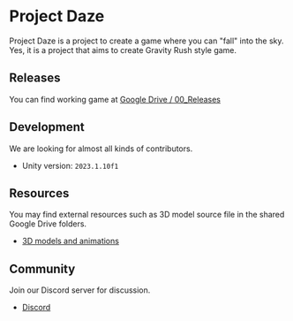 # Project Daze

Project Daze is a project to create a game where you can "fall" into the sky. Yes, it is a project that aims to create Gravity Rush style game.

## Releases

You can find working game at [Google Drive / 00_Releases](https://drive.google.com/drive/u/0/folders/1SjECReoItrVSKB5FSF9JmaRexuQSGP_a)

## Development

We are looking for almost all kinds of contributors.

- Unity version: `2023.1.10f1`

## Resources

You may find external resources such as 3D model source file in the shared Google Drive folders.

- [3D models and animations](https://drive.google.com/drive/u/0/folders/1E6dm3L2_MA5IOQeeQQojToDKew5wBAyM)

## Community

Join our Discord server for discussion.

- [Discord](https://discord.gg/S4DNfh8c)
